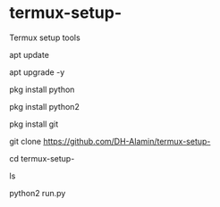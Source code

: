 # termux-setup-
Termux setup tools 

apt update

apt upgrade -y

pkg install python

pkg install python2

pkg install git

git clone https://github.com/DH-Alamin/termux-setup-

cd termux-setup-

ls

python2 run.py
